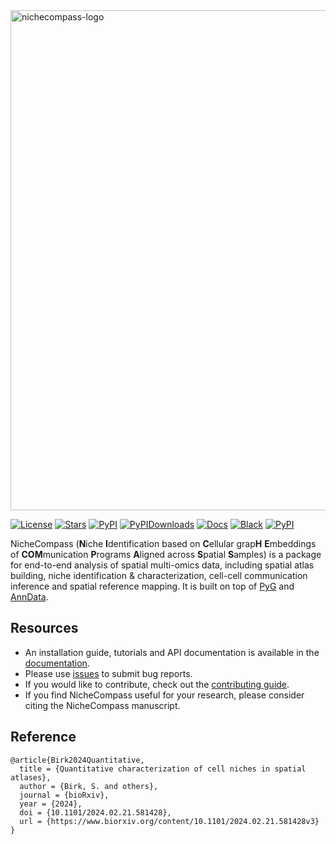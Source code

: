 <img src="https://github.com/Lotfollahi-lab/nichecompass/blob/main/docs/_static/nichecompass_logo_readme.png" width="800" alt="nichecompass-logo">

[![License](https://img.shields.io/badge/License-BSD_3--Clause-blue.svg)](https://github.com/Lotfollahi-lab/nichecompass/blob/main/LICENSE)
[![Stars](https://img.shields.io/github/stars/Lotfollahi-lab/nichecompass?logo=GitHub&color=yellow)](https://github.com/Lotfollahi-lab/nichecompass/stargazers)
[![PyPI](https://img.shields.io/pypi/v/nichecompass.svg)](https://pypi.org/project/nichecompass)
[![PyPIDownloads](https://static.pepy.tech/badge/nichecompass)](https://pepy.tech/project/nichecompass)
[![Docs](https://readthedocs.org/projects/nichecompass/badge/?version=latest)](https://nichecompass.readthedocs.io/en/stable/?badge=stable)
[![Black](https://img.shields.io/badge/code%20style-black-000000.svg)](https://github.com/psf/black)
[![PyPI](https://img.shields.io/badge/pre--commit-enabled-brightgreen?logo=pre-commit&logoColor=white)](https://github.com/pre-commit/pre-commit)

NicheCompass (**N**iche **I**dentification based on **C**ellular grap**H** **E**mbeddings of **COM**munication **P**rograms **A**ligned across **S**patial **S**amples) is a package for end-to-end analysis of spatial multi-omics data, including spatial atlas building, niche identification & characterization, cell-cell communication inference and spatial reference mapping. It is built on top of [PyG](https://pytorch-geometric.readthedocs.io/en/latest/) and [AnnData](https://anndata.readthedocs.io/en/latest/).

## Resources
- An installation guide, tutorials and API documentation is available in the [documentation](https://nichecompass.readthedocs.io/).
- Please use [issues](https://github.com/Lotfollahi-lab/nichecompass/issues) to submit bug reports.
- If you would like to contribute, check out the [contributing guide](https://nichecompass.readthedocs.io/en/latest/contributing.html).
- If you find NicheCompass useful for your research, please consider citing the NicheCompass manuscript.

## Reference
```
@article{Birk2024Quantitative,
  title = {Quantitative characterization of cell niches in spatial atlases},
  author = {Birk, S. and others},
  journal = {bioRxiv},
  year = {2024},
  doi = {10.1101/2024.02.21.581428},
  url = {https://www.biorxiv.org/content/10.1101/2024.02.21.581428v3}
}
```
